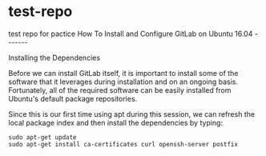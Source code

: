 # test-repo
test repo for pactice
How To Install and Configure GitLab on Ubuntu 16.04 -------

Installing the Dependencies

Before we can install GitLab itself, it is important to install some of the software that it leverages during installation and on an ongoing basis. Fortunately, all of the required software can be easily installed from Ubuntu's default package repositories.

Since this is our first time using apt during this session, we can refresh the local package index and then install the dependencies by typing:

    sudo apt-get update
    sudo apt-get install ca-certificates curl openssh-server postfix
    
